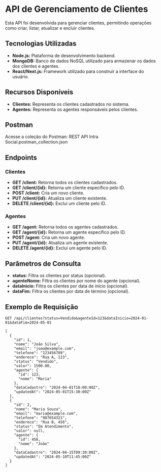 # API de Gerenciamento de Clientes

Esta API foi desenvolvida para gerenciar clientes, permitindo operações como criar, listar, atualizar e excluir clientes.

## Tecnologias Utilizadas

- **Node.js:** Plataforma de desenvolvimento backend.
- **MongoDB:** Banco de dados NoSQL utilizado para armazenar os dados dos clientes e agentes.
- **React/Next.js:** Framework utilizado para construir a interface do usuário.

## Recursos Disponíveis

- **Clientes:** Representa os clientes cadastrados no sistema.
- **Agentes:** Representa os agentes responsáveis pelos clientes.

## Postman 
Acesse a coleção do Postman: REST API Intra Social.postman_collection.json

## Endpoints

### Clientes

- **GET /client:** Retorna todos os clientes cadastrados.
- **GET /client/{id}:** Retorna um cliente específico pelo ID.
- **POST /client:** Cria um novo cliente.
- **PUT /client/{id}:** Atualiza um cliente existente.
- **DELETE /client/{id}:** Exclui um cliente pelo ID.

### Agentes

- **GET /agent:** Retorna todos os agentes cadastrados.
- **GET /agent/{id}:** Retorna um agente específico pelo ID.
- **POST /agent:** Cria um novo agente.
- **PUT /agent/{id}:** Atualiza um agente existente.
- **DELETE /agent/{id}:** Exclui um agente pelo ID.

## Parâmetros de Consulta

- **status:** Filtra os clientes por status (opcional).
- **agenteNome:** Filtra os clientes por nome do agente (opcional).
- **dataInicio:** Filtra os clientes por data de início (opcional).
- **dataFim:** Filtra os clientes por data de término (opcional).

## Exemplo de Requisição

```http
GET /api/clientes?status=Vendido&agenteId=123&dataInicio=2024-01-01&dataFim=2024-05-01

[
  {
    "id": 1,
    "nome": "João Silva",
    "email": "joao@example.com",
    "telefone": "123456789",
    "endereco": "Rua A, 123",
    "status": "Vendido",
    "valor": 1500.00,
    "agente": {
      "id": 123,
      "nome": "Maria"
    },
    "dataCadastro": "2024-04-01T10:00:00Z",
    "updatedAt": "2024-05-01T15:30:00Z"
  },
  {
    "id": 2,
    "nome": "Maria Souza",
    "email": "maria@example.com",
    "telefone": "987654321",
    "endereco": "Rua B, 456",
    "status": "Em Atendimento",
    "valor": null,
    "agente": {
      "id": 456,
      "nome": "João"
    },
    "dataCadastro": "2024-04-15T09:30:00Z",
    "updatedAt": "2024-05-10T11:45:00Z"
  }
]
